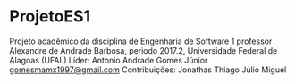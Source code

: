 # ProjetoES1
Projeto acadêmico da disciplina de Engenharia de Software 1 professor Alexandre de Andrade Barbosa, periodo 2017.2, Universidade Federal de Alagoas (UFAL)
Líder: Antonio Andrade Gomes Júnior <gomesmamx1997@gmail.com>
Contribuições: Jonathas Thiago
               Júlio Miguel
